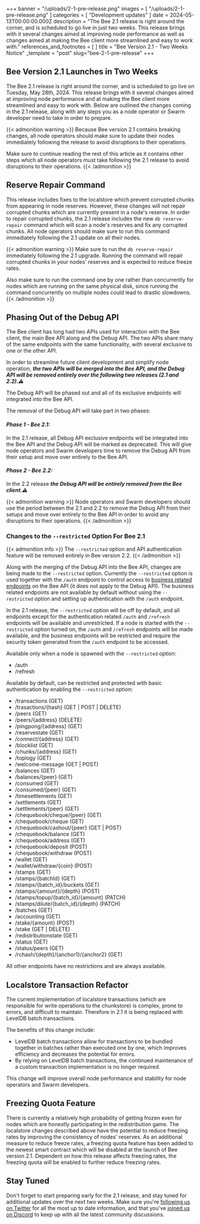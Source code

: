 +++
banner = "/uploads/2-1-pre-release.png"
images = [ "/uploads/2-1-pre-release.png" ]
categories = [ "Development updates" ]
date = 2024-05-13T00:00:00.000Z
description = "The Bee 2.1 release is right around the corner, and is scheduled to go live in just two weeks. This release brings with it several changes aimed at improving node performance as well as changes aimed at making the Bee client more streamlined and easy to work with."
references_and_footnotes = [ ]
title = "Bee Version 2.1 - Two Weeks Notice"
_template = "post"
slug="bee-2-1-pre-release"
+++

## Bee Version 2.1 Launches in Two Weeks

The Bee 2.1 release is right around the corner, and is scheduled to go live on Tuesday, May 28th, 2024. This release brings with it several changes aimed at improving node performance and at making the Bee client more streamlined and easy to work with. Below are outlined the changes coming in the 2.1 release, along with any steps you as a node operator or Swarm developer need to take in order to prepare. 

{{< admonition warning >}}
Because Bee version 2.1 contains breaking changes, all node operators should make sure to update their nodes immediately following the release to avoid disruptions to their operations. 

Make sure to continue reading the rest of this article as it contains other steps which all node operators must take following the 2.1 release to avoid disruptions to their operations.
{{< /admonition >}}

## Reserve Repair Command

This release includes fixes to the localstore which prevent corrupted chunks from appearing in node reserves. However, these changes will not repair corrupted chunks which are currently present in a node's reserve. In order to repair corrupted chunks, the 2.1 release includes the new `db reserve-repair` command which will scan a node's reserves and fix any corrupted chunks. All node operators should make sure to run this command immediately following the 2.1 update on all their nodes. 

{{< admonition warning >}}
Make sure to run the `db reserve-repair` immediately following the 2.1 upgrade. Running the command will repair corrupted chunks in your nodes' reserves and is expected to reduce freeze rates.

Also make sure to run the command one by one rather than concurrently for nodes which are running on the same physical disk, since running the command concurrently on multiple nodes could lead to drastic slowdowns.
{{< /admonition >}}

## Phasing Out of the Debug API 

The Bee client has long had two APIs used for interaction with the Bee client, the main Bee API along and the Debug API. The two APIs share many of the same endpoints with the same functionality, with several exclusive to one or the other API.

In order to streamline future client development and simplify node operation, ***the two APIs will be merged into the Bee API, and the Debug API will be removed entirely over the following two releases (2.1 and 2.2).⚠️*** 

The Debug API will be phased out and all of its exclusive endpoints will integrated into the Bee API. 

The removal of the Debug API will take part in two phases:

#### ***Phase 1 - Bee 2.1:***

 In the 2.1 release, all Debug API exclusive endpoints will be integrated into the Bee API and the Debug API will be marked as deprecated. This will give node operators and Swarm developers time to remove the Debug API from their setup and move over entirely to the Bee API.

#### ***Phase 2 - Bee 2.2:***

 In the 2.2 release ***the Debug API will be entirely removed from the Bee client.⚠️*** 

{{< admonition warning >}}
Node operators and Swarm developers should use the period between the 2.1 and 2.2 to remove the Debug API from their setups and move over entirely to the Bee API in order to avoid any disruptions to their operations.
{{< /admonition >}}

### Changes to the `--restricted` Option For Bee 2.1

{{< admonition info >}}
The `--restricted` option and API authentication feature will be removed entirely in Bee version 2.2.
{{< /admonition >}}

Along with the merging of the Debug API into the Bee API, changes are being made to the `--restricted` option. Currently the `--restricted` option is used together with the `/auth` endpoint to control access to [business related endpoints](https://docs.ethswarm.org/docs/bee/working-with-bee/security/) on the Bee API (it does not apply to the Debug API). The business related endpoints are not available by default without using the `--restricted` option and setting up authentication with the `/auth` endpoint.

In the 2.1 release, the `--restricted` option will be off by default, and all endpoints except for the authentication related `/auth` and `/refresh` endpoints will be available and unrestricted. If a node is started with the `--restricted` option turned on, the `/auth` and `/refresh` endpoints will be made available, and the business endpoints will be restricted and require the security token generated from the `/auth` endpoint to be accessed. 


Available only when a node is spawned with the `--restricted` option:
- /auth
- /refresh

Available by default, can be restricted and protected with basic authentication by enabling the `--restricted` option:
- /transactions (GET)
- /trasactions/{hash} (GET | POST | DELETE)
- /peers (GET)
- /peers/{address} (DELETE)
- /pingpong/{address} (GET)
- /reservestate (GET)
- /connect/{address} (GET)
- /blocklist (GET)
- /chunks/{address} (GET)
- /toplogy (GET)
- /welcome-message (GET | POST)
- /balances (GET)
- /balances/{peer} (GET)
- /consumed (GET)
- /consumed/{peer} (GET)
- /timesettlements (GET)
- /settlements (GET)
- /settlements/{peer} (GET)
- /chequebook/cheque/{peer} (GET)
- /chequebook/cheque (GET)
- /chequebook/cashout/{peer} (GET | POST)
- /chequebook/balance (GET)
- /chequebook/address (GET)
- /chequebook/deposit (POST)
- /chequebook/withdraw (POST)
- /wallet (GET)
- /wallet/withdraw/{coin} (POST)
- /stamps (GET)
- /stamps/{batchId} (GET)
- /stamps/{batch_id}/buckets (GET)
- /stamps/{amount}/{depth} (POST)
- /stamps/topup/{batch_id}/{amount} (PATCH)
- /stamps/dilute/{batch_id}/{depth} (PATCH)
- /batches (GET)
- /accounting (GET)
- /stake/{amount} (POST)
- /stake (GET | DELETE)
- /redistributionstate (GET)
- /status (GET)
- /status/peers (GET)
- /rchash/{depth}/{anchor1}/{anchor2} (GET)

All other endpoints have no restrictions and are always available.


## Localstore Transaction Refactor

The current implementation of localstore transactions (which are responsible for write operations to the chunkstore) is complex, prone to errors, and difficult to maintain. Therefore in 2.1 it is being replaced with LevelDB batch transactions. 

The benefits of this change include:

* LevelDB batch transactions allow for transactions to be bundled together in batches rather than executed one by one, which improves efficiency and decreases the potential for errors.
* By relying on LevelDB batch transactions, the continued maintenance  of a custom transaction implementation is no longer required.

This change will improve overall node performance and stability for node operators and Swarm developers. 

## Freezing Quota Feature

There is currently a relatively high probability of getting frozen even for nodes which are honestly participating in the redistribution game. The localstore changes described above have the potential to reduce freezing rates by improving the consistency of nodes' reserves. As an additional measure to reduce freeze rates, a freezing quota feature has been added to the newest smart contract which will be disabled at the launch of Bee version 2.1. Dependent on how this release affects freezing rates, the freezing quota will be enabled to further reduce freezing rates.

## Stay Tuned

Don't forget to start preparing early for the 2.1 release, and stay tuned for additional updates over the next two weeks. Make sure you're [following us on Twitter](https://twitter.com/ethswarm) for all the most up to date information, and that you've [joined us on Discord](https://discord.gg/uX8ekKcwRu) to keep up with all the latest community discussions.